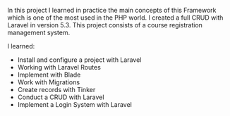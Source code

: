 

In this project I learned in practice the main concepts of this Framework which is one of the most used in the PHP world. I created a full CRUD with Laravel in version 5.3. This project consists of a course registration management system.

I learned:
- Install and configure a project with Laravel
- Working with Laravel Routes
- Implement with Blade
- Work with Migrations
- Create records with Tinker
- Conduct a CRUD with Laravel
- Implement a Login System with Laravel
